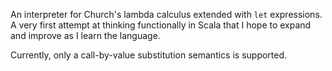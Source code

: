 An interpreter for Church's lambda calculus extended with `let` expressions. A very first attempt at thinking functionally in Scala that I hope to expand and improve as I learn the language.

Currently, only a call-by-value substitution semantics is supported.
